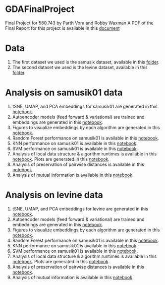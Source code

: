 # GDAFinalProject
Final Project for 580.743 by Parth Vora and Robby Waxman
A PDF of the Final Report for this project is available in this [document](https://github.com/robbywaxman/GDAFinalProject/blob/main/Report.pdf)

# Data
1. The first dataset we used is the samusik dataset, available in this [folder](https://github.com/robbywaxman/GDAFinalProject/tree/main/SamusikData). 
2. The second dataset we used is the levine dataset, available in this [folder](https://github.com/robbywaxman/GDAFinalProject/tree/main/LevineData). 

# Analysis on samusik01 data
1. tSNE, UMAP, and PCA embeddings for samusik01 are generated in this [notebook](https://github.com/robbywaxman/GDAFinalProject/blob/main/Samusik%20Clustering.ipynb). 
2. Autoencoder models (feed forward & variational) are trained and embeddings are generated in this [notebook](https://github.com/robbywaxman/GDAFinalProject/blob/main/autoencoders-for-scrna-nonlinear-embeddings.ipynb). 
3. Figures to visualize embeddings by each algorithm are generated in this [notebook](https://github.com/robbywaxman/GDAFinalProject/blob/main/SamusikEmbeddingFigureGeneration.ipynb).
4. Random Forest performance on samusik01 is available in this [notebook](https://github.com/robbywaxman/GDAFinalProject/blob/main/Metrics/RandomForestMetrics.ipynb).
5. KNN performance on samusik01 is available in this [notebook](https://github.com/robbywaxman/GDAFinalProject/blob/main/Metrics/KNNMetrics.ipynb).
6. SVM performance on samusik01 is available in this [notebook](https://github.com/robbywaxman/GDAFinalProject/blob/main/Metrics/SVMMetrics.ipynb).
7. Analysis of local data structure & algorithm runtimes is available in this [notebook](https://github.com/robbywaxman/GDAFinalProject/blob/main/Metrics/PearsonCorrelation_with_Runtimes_Calculations.ipynb). Plots are generated in this [notebook](https://github.com/robbywaxman/GDAFinalProject/blob/main/Metrics/PearsonCorrelationSubsampleMetrics.ipynb). 
8. Analysis of preservation of pairwise distances is available in this [notebook](https://github.com/robbywaxman/GDAFinalProject/blob/main/Metrics/Pairwise%20Distances.ipynb).
9. Analysis of mutual information is available in this [notebook](https://github.com/robbywaxman/GDAFinalProject/blob/main/Metrics/MutualInfo.ipynb). 

# Analysis on levine data
1. tSNE, UMAP, and PCA embeddings for levine are generated in this [notebook](https://github.com/robbywaxman/GDAFinalProject/blob/main/Levine%20Clustering.ipynb). 
2. Autoencoder models (feed forward & variational) are trained and embeddings are generated in this [notebook](https://github.com/robbywaxman/GDAFinalProject/blob/main/levine-autoencoders.ipynb). 
3. Figures to visualize embeddings by each algorithm are generated in this [notebook](https://github.com/robbywaxman/GDAFinalProject/blob/main/LevineEmbeddingFigureGeneration.ipynb).
4. Random Forest performance on samusik01 is available in this [notebook](https://github.com/robbywaxman/GDAFinalProject/blob/main/Metrics/RandomForestMetrics.ipynb).
5. KNN performance on samusik01 is available in this [notebook](https://github.com/robbywaxman/GDAFinalProject/blob/main/Metrics/KNNMetrics.ipynb).
6. SVM performance on samusik01 is available in this [notebook](https://github.com/robbywaxman/GDAFinalProject/blob/main/Metrics/SVMMetrics.ipynb).
7. Analysis of local data structure & algorithm runtimes is available in this [notebook](https://github.com/robbywaxman/GDAFinalProject/blob/main/Metrics/PearsonCorrelation_with_Runtimes_Calculations.ipynb). Plots are generated in this [notebook](https://github.com/robbywaxman/GDAFinalProject/blob/main/Metrics/PearsonCorrelationSubsampleMetrics.ipynb). 
8. Analysis of preservation of pairwise distances is available in this [notebook](https://github.com/robbywaxman/GDAFinalProject/blob/main/Metrics/Pairwise%20Distances.ipynb).
9. Analysis of mutual information is available in this [notebook](https://github.com/robbywaxman/GDAFinalProject/blob/main/Metrics/MutualInfo.ipynb). 
